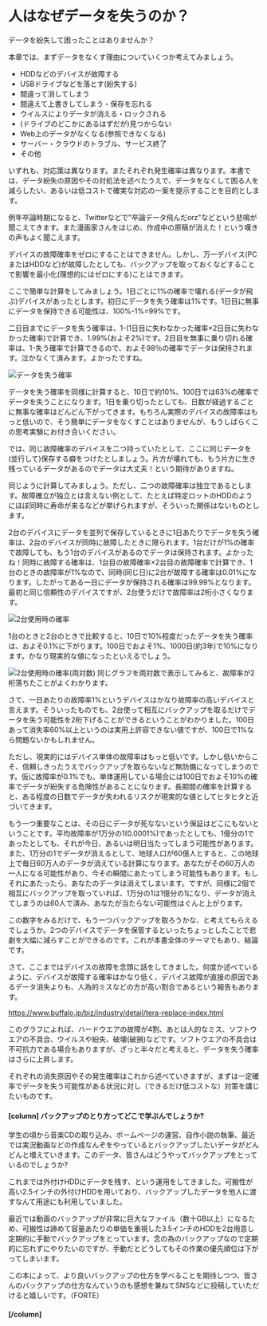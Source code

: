# 人はなぜデータを失うのか？

データを紛失して困ったことはありませんか？

本章では、まずデータをなくす理由についていくつか考えてみましょう。

* HDDなどのデバイスが故障する
* USBドライブなどを落とす(紛失する)
* 間違って消してしまう
* 間違えて上書きしてしまう・保存を忘れる
* ウイルスによりデータが消える・ロックされる
* (ドライブのどこかにあるはずだが)見つからない
* Web上のデータがなくなる(参照できなくなる)
* サーバー・クラウドのトラブル、サービス終了
* その他

いずれも、対応策は異なります。またそれぞれ発生確率は異なります。本書では、データ紛失の原因やその対処法を述べたうえで、データをなくして困る人を減らしたい、あるいは低コストで確実な対応の一案を提示することを目的とします。

例年卒論時期になると、Twitterなどで"卒論データ飛んだorz"などという悲鳴が聞こえてきます。また漫画家さんをはじめ、作成中の原稿が消えた！という嘆きの声もよく聞こえます。

デバイスの故障確率をゼロにすることはできません。しかし、万一デバイス(PCまたはHDDなど)が故障したとしても、バックアップを取っておくなどすることで影響を最小化(理想的にはゼロにする)ことはできます。

ここで簡単な計算をしてみましょう。1日ごとに1%の確率で壊れる(データが飛ぶ)デバイスがあったとします。初日にデータを失う確率は1%です。1日目に無事にデータを保持できる可能性は、100%-1%=99%です。

二日目までにデータを失う確率は、1-(1日目に失わなかった確率×2日目に失わなかった確率)で計算でき、1.99%(およそ2%)です。2日目を無事に乗り切れる確率は、1-失う確率で計算できるので、およそ98％の確率でデータは保持されます。泣かなくて済みます。よかったですね。


![データを失う確率](introducion/datalost1.png?scale=0.5)

データを失う確率を同様に計算すると、10日で約10%、100日では63%の確率でデータを失うことになります。1日を乗り切ったとしても、日数が経過するごとに無事な確率はどんどん下がってきます。もちろん実際のデバイスの故障率はもっと低いので、そう簡単にデータをなくすことはありませんが、もうしばらくこの思考実験にお付き合いください。

では、同じ故障確率のデバイスを二つ持っていたとして、ここに同じデータを(並行して)保存する癖をつけたとしましょう。片方が壊れても、もう片方に生き残っているデータがあるのでデータは大丈夫！という期待がありますね。

同じように計算してみましょう。ただし、二つの故障確率は独立であるとします。故障確立が独立とは言えない例として、たとえば特定ロットのHDDのようにほぼ同時に寿命が来るなどが挙げられますが、そういった関係はないものとします。

2台のデバイスにデータを並列で保存しているときに1日あたりでデータを失う確率は、2台のデバイスが同時に故障したときに限られます。1台だけが1%の確率で故障しても、もう1台のデバイスがあるのでデータは保持されます。よかったね！同時に故障する確率は、1台目の故障確率×2台目の故障確率で計算でき、1台のときの故障率が1%なので、同時(同じ日)に2台が故障する確率は0.01%になります。したがってある一日にデータが保持される確率は99.99%となります。最初と同じ信頼性のデバイスですが、2台使うだけで故障率は2桁小さくなります。

![2台使用時の確率](introducion/datalost2.png?scale=0.5)

1台のときと2台のときで比較すると、10日で10%程度だったデータを失う確率は、およそ0.1%に下がります。100日でおよそ1%、1000日(約3年)で10%になります。かなり現実的な値になったといえるでしょう。

![2台使用時の確率(両対数)](introducion/datalost3.png?scale=0.5)
同じグラフを両対数で表示してみると、故障率が2桁落ちたことがよくわかります。

さて、一日あたりの故障率1%というデバイスはかなり故障率の高いデバイスと言えます。そういったものでも、2台使って相互にバックアップを取るだけでデータを失う可能性を2桁下げることができるということがわかりました。100日あって消失率60%以上というのは実用上許容できない値ですが、100日で1%なら問題ないかもしれません。

ただし、現実的にはデバイス単体の故障率はもっと低いです。しかし低いからこそ、信頼しきったうえでバックアップを取らないなど無防備になってしまうのです。仮に故障率が0.1%でも、単体運用している場合には100日でおよそ10%の確率でデータが紛失する危険性があることになります。長期間の確率を計算すると、ある程度の日数でデータが失われるリスクが現実的な値としてヒタヒタと近づいてきます。

もう一つ重要なことは、その日にデータが死なないという保証はどこにもないということです。平均故障率が1万分の1(0.0001%)であったとしても、1億分の1であったとしても、それが今日、あるいは明日当たってしまう可能性があります。また、1万分の1でデータが消えるとして、地球人口が60億人とすると、この地球上で毎日60万人のデータが消えている計算になります。あなたがその60万人の一人になる可能性があり、今その瞬間にあたってしまう可能性もあります。もしそれにあたったら、あなたのデータは消えてしまいます。ですが、同様に2個で相互にバックアップを取っていれば、1万分の1は1億分の1になり、データが消えてしまうのは60人で済み、あなたが当たらない可能性はぐんと上がります。

この数字をみるだけで、もう一つバックアップを取ろうかな、と考えてもらえるでしょうか。2つのデバイスでデータを保管するといったちょっとしたことで悲劇を大幅に減らすことができるのです。これが本書全体のテーマでもあり、結論です。

さて、ここまではデバイスの故障を念頭に話をしてきました。何度か述べているように、デバイスが故障する確率はかなり低く、デバイス故障が直接の原因であるデータ消失よりも、人為的ミスなどの方が高い割合であるという報告もあります。

https://www.buffalo.jp/biz/industry/detail/tera-replace-index.html

このグラフによれば、ハードウエアの故障が4割、あとは人的なミス、ソフトウエアの不具合、ウイルスや紛失、破壊(破損)などです。ソフトウエアの不具合は不可抗力である場合もありますが、ざっと半々だと考えると、データを失う確率はさらに上昇します。

それぞれの消失原因やその発生確率はこれから述べていきますが、まずは一定確率でデータを失う可能性がある状況に対し（できるだけ低コストな）対策を講じたいものです。

#### [column] バックアップのとり方ってどこで学ぶんでしょうか?

学生の頃から音楽CDの取り込み、ポームページの運営、自作小説の執筆、最近では実況動画などの作成なんぞをやっているとバックアップしたいデータがどんどんと増えていきます。このデータ、皆さんはどうやってバックアップをとっているのでしょうか?

これまでは外付けHDDにデータを残す、という運用をしてきました。可搬性が高い2.5インチの外付けHDDを用いており、バックアップしたデータを他人に渡すなんて用途にも利用していました。

最近では動画のバックアップが非常に巨大なファイル（数十GB以上）になるため、可搬性は諦めて容量あたりの単価を重視した3.5インチのHDDを2台用意し定期的に手動でバックアップをとっています。念の為のバックアップなので定期的に忘れずにやりたいのですが、手動だとどうしてもその作業の優先順位は下がってしまいます。

この本によって、より良いバックアップの仕方を学べることを期待しつつ、皆さんのバックアップの仕方なんていうのも感想を兼ねてSNSなどに投稿していただけると嬉しいです。（FORTE）

#### [/column]